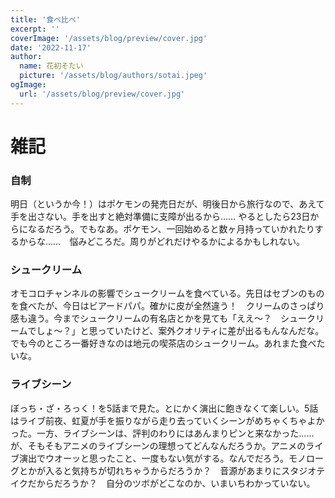 ```yaml
---
title: '食べ比べ'
excerpt: ''
coverImage: '/assets/blog/preview/cover.jpg'
date: '2022-11-17'
author:
  name: 花初そたい
  picture: '/assets/blog/authors/sotai.jpeg'
ogImage:
  url: '/assets/blog/preview/cover.jpg'
---
```

# 雑記
### 自制
明日（というか今！）はポケモンの発売日だが、明後日から旅行なので、あえて手を出さない。手を出すと絶対準備に支障が出るから……
やるとしたら23日からになるだろう。でもなあ。ポケモン、一回始めると数ヶ月持っていかれたりするからな……　悩みどころだ。周りがどれだけやるかによるかもしれない。

### シュークリーム
オモコロチャンネルの影響でシュークリームを食べている。先日はセブンのものを食べたが、今日はビアードパパ。確かに皮が全然違う！　クリームのさっぱり感も違う。今までシュークリームの有名店とかを見ても「ええ～？　シュークリームでしょ～？」と思っていたけど、案外クオリティに差が出るもんなんだな。でも今のところ一番好きなのは地元の喫茶店のシュークリーム。あれまた食べたいな。

### ライブシーン
ぼっち・ざ・ろっく！を5話まで見た。とにかく演出に飽きなくて楽しい。5話はライブ前夜、虹夏が手を振りながら走り去っていくシーンがめちゃくちゃよかった。一方、ライブシーンは、評判のわりにはあんまりピンと来なかった……が、そもそもアニメのライブシーンの理想ってどんなんだろうか。アニメのライブ演出でウオーッと思ったこと、一度もない気がする。なんでだろう。モノローグとかが入ると気持ちが切れちゃうからだろうか？　音源があまりにスタジオテイクだからだろうか？　自分のツボがどこなのか、いまいちわかっていない。
